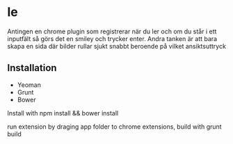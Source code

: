 le
=============================

Antingen en chrome plugin som registrerar när du ler och om du står i ett inputfält så görs det en smiley och trycker enter.
Andra tanken är att bara skapa en sida där bilder rullar sjukt snabbt beroende på vilket ansiktsuttryck


## Installation

* Yeoman
* Grunt
* Bower

Install with npm install && bower install

run extension by draging app folder to chrome extensions, build with grunt build
